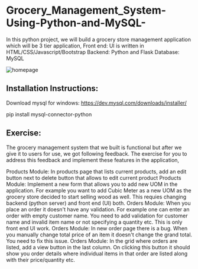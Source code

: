 # Grocery_Management_System-Using-Python-and-MySQL-
In this python project, we will build a grocery store management application which will be 3 tier application,  Front end: UI is written in HTML/CSS/Javascript/Bootstrap Backend: Python and Flask Database: MySQL

![homepage](https://github.com/Panchadip-128/Grocery_Management_System-Using-Python-and-MySQL-/assets/165953910/3dcee9fb-dbc2-4b03-91d0-8b4630c9aeb7)


Installation Instructions:
---------------------------
Download mysql for windows: https://dev.mysql.com/downloads/installer/

pip install mysql-connector-python

Exercise:
----------
The grocery management system that we built is functional but after we give it to users for use, we got following feedback. The exercise for you to address this feedback and implement these features in the application,

Products Module: In products page that lists current products, add an edit button next to delete button that allows to edit current product
Products Module: Implement a new form that allows you to add new UOM in the application. For example you want to add Cubic Meter as a new UOM as the grocery store decided to start selling wood as well. This requies changing backend (python server) and front end (UI) both.
Orders Module: When you place an order it doesn't have any validation. For example one can enter an order with empty customer name. You need to add validation for customer name and invalid item name or not specifying a quantity etc. This is only front end UI work.
Orders Module: In new order page there is a bug. When you manually change total price of an item it doesn't change the grand total. You need to fix this issue.
Orders Module: In the grid where orders are listed, add a view button in the last column. On clicking this button it should show you order details where individual items in that order are listed along with their price/quantity etc.

